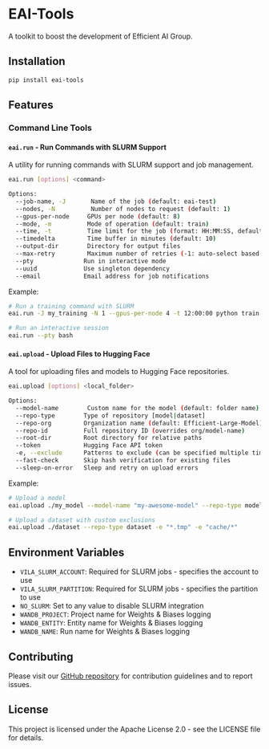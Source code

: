 # EAI-Tools

A toolkit to boost the development of Efficient AI Group.

## Installation

```bash
pip install eai-tools
```

## Features

### Command Line Tools

#### `eai.run` - Run Commands with SLURM Support

A utility for running commands with SLURM support and job management.

```bash
eai.run [options] <command>

Options:
  --job-name, -J       Name of the job (default: eai-test)
  --nodes, -N          Number of nodes to request (default: 1)
  --gpus-per-node     GPUs per node (default: 8)
  --mode, -m          Mode of operation (default: train)
  --time, -t          Time limit for the job (format: HH:MM:SS, default: 4:00:00)
  --timedelta         Time buffer in minutes (default: 10)
  --output-dir        Directory for output files
  --max-retry         Maximum number of retries (-1: auto-select based on mode)
  --pty              Run in interactive mode
  --uuid             Use singleton dependency
  --email            Email address for job notifications
```

Example:
```bash
# Run a training command with SLURM
eai.run -J my_training -N 1 --gpus-per-node 4 -t 12:00:00 python train.py

# Run an interactive session
eai.run --pty bash
```

#### `eai.upload` - Upload Files to Hugging Face

A tool for uploading files and models to Hugging Face repositories.

```bash
eai.upload [options] <local_folder>

Options:
  --model-name        Custom name for the model (default: folder name)
  --repo-type        Type of repository [model|dataset]
  --repo-org         Organization name (default: Efficient-Large-Model)
  --repo-id          Full repository ID (overrides org/model-name)
  --root-dir         Root directory for relative paths
  --token            Hugging Face API token
  -e, --exclude      Patterns to exclude (can be specified multiple times)
  --fast-check       Skip hash verification for existing files
  --sleep-on-error   Sleep and retry on upload errors
```

Example:
```bash
# Upload a model
eai.upload ./my_model --model-name "my-awesome-model" --repo-type model

# Upload a dataset with custom exclusions
eai.upload ./dataset --repo-type dataset -e "*.tmp" -e "cache/*"
```

## Environment Variables

- `VILA_SLURM_ACCOUNT`: Required for SLURM jobs - specifies the account to use
- `VILA_SLURM_PARTITION`: Required for SLURM jobs - specifies the partition to use
- `NO_SLURM`: Set to any value to disable SLURM integration
- `WANDB_PROJECT`: Project name for Weights & Biases logging
- `WANDB_ENTITY`: Entity name for Weights & Biases logging
- `WANDB_NAME`: Run name for Weights & Biases logging

## Contributing

Please visit our [GitHub repository](https://github.com/Efficient-Large-Model/EAI-Utils) for contribution guidelines and to report issues.

## License

This project is licensed under the Apache License 2.0 - see the LICENSE file for details.